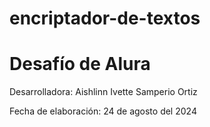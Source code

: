# encriptador-de-textos
<h1>Desafío de Alura</h1>

Desarrolladora: Aishlinn Ivette Samperio Ortiz

Fecha de elaboración: 24 de agosto del 2024
